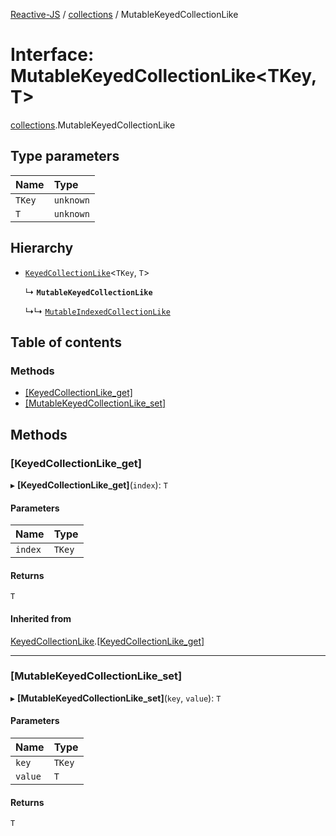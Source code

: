 [Reactive-JS](../README.md) / [collections](../modules/collections.md) / MutableKeyedCollectionLike

# Interface: MutableKeyedCollectionLike<TKey, T\>

[collections](../modules/collections.md).MutableKeyedCollectionLike

## Type parameters

| Name | Type |
| :------ | :------ |
| `TKey` | `unknown` |
| `T` | `unknown` |

## Hierarchy

- [`KeyedCollectionLike`](collections.KeyedCollectionLike.md)<`TKey`, `T`\>

  ↳ **`MutableKeyedCollectionLike`**

  ↳↳ [`MutableIndexedCollectionLike`](collections.MutableIndexedCollectionLike.md)

## Table of contents

### Methods

- [[KeyedCollectionLike\_get]](collections.MutableKeyedCollectionLike.md#[keyedcollectionlike_get])
- [[MutableKeyedCollectionLike\_set]](collections.MutableKeyedCollectionLike.md#[mutablekeyedcollectionlike_set])

## Methods

### [KeyedCollectionLike\_get]

▸ **[KeyedCollectionLike_get]**(`index`): `T`

#### Parameters

| Name | Type |
| :------ | :------ |
| `index` | `TKey` |

#### Returns

`T`

#### Inherited from

[KeyedCollectionLike](collections.KeyedCollectionLike.md).[[KeyedCollectionLike_get]](collections.KeyedCollectionLike.md#[keyedcollectionlike_get])

___

### [MutableKeyedCollectionLike\_set]

▸ **[MutableKeyedCollectionLike_set]**(`key`, `value`): `T`

#### Parameters

| Name | Type |
| :------ | :------ |
| `key` | `TKey` |
| `value` | `T` |

#### Returns

`T`

